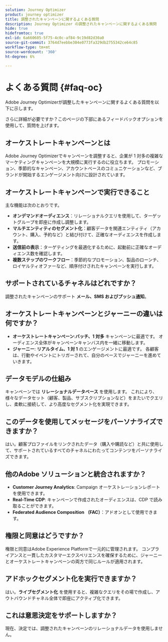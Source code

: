 ```yaml
---
solution: Journey Optimizer
product: journey optimizer
title: 調整されたキャンペーンに関するよくある質問
description: Journey Optimizer の調整されたキャンペーンに関するよくある質問
hide: true
hidefromtoc: true
exl-id: 6a660605-5f75-4c0c-af84-9c19d82d30a0
source-git-commit: 3764d7eebbe304e0773fa329db2755342ce64c85
workflow-type: tm+mt
source-wordcount: '360'
ht-degree: 6%

---
```


# よくある質問 {#faq-oc}

Adobe Journey Optimizerが調整したキャンペーンに関するよくある質問を以下に示します。

さらに詳細が必要ですか？このページの下部にあるフィードバックオプションを使用して、質問を上げます。

## オーケストレートキャンペーンとは

Adobe Journey Optimizerでキャンペーンを調整すると、企業が 1 対多の複雑なマーケティングキャンペーンを大規模に実行するのに役立ちます。 プロモーション、季節的なキャンペーン、アカウントベースのコミュニケーションなど、ブランドが開始するエンゲージメント向けに設計されています。

## オーケストレートキャンペーンで実行できること

主な機能は次のとおりです。

* **オンデマンドオーディエンス**：リレーショナルクエリを使用して、ターゲットグループを即座に作成し調整します。
* **マルチエンティティのセグメント化**：顧客データを関連エンティティ（アカウント、購入、予約など）と結び付けて、正確なオーディエンスを作成します。
* **送信前の表示**：ターゲティングを最適化するために、起動前に正確なオーディエンス数を確認します。
* **複数ステップのワークフロー**：季節的なプロモーション、製品のローンチ、ロイヤルティオファーなど、順序付けされたキャンペーンを実行します。


## サポートされているチャネルはどれですか？

調整されたキャンペーンのサポート **メール、SMS およびプッシュ通知**。

## オーケストレートキャンペーンとジャーニーの違いは何ですか？

* **オーケストレートキャンペーン**:**バッチ、1 対多** キャンペーンに最適です。 オーディエンス全体がキャンペーンキャンバス内を一緒に移動します。
* **ジャーニー**: **リアルタイム、1 対 1** のエンゲージメントに最適です。 各顧客は、行動やイベントにトリガーされて、自分のペースでジャーニーを進めていきます。


## データモデルの仕組み

キャンペーンでは **リレーショナルデータベース** を使用します。 これにより、様々なデータセット（顧客、製品、サブスクリプションなど）をまたいでクエリし、柔軟に接続して、より高度なセグメント化を実現できます。


## このデータを使用してメッセージをパーソナライズできますか？

はい。顧客プロファイルをリンクされたデータ（購入や購読など）と共に使用して、サポートされているすべてのチャネルにわたってコンテンツをパーソナライズできます。


## 他のAdobe ソリューションと統合されますか？

* **Customer Journey Analytics**: Campaign オーケストレーションレポートを使用できます。
* **Real-Time CDP**: キャンペーンで作成されたオーディエンスは、CDP で読み取ることができます。
* **Federated Audience Composition （FAC）**：アドオンとして使用できます。


## 権限と同意はどうですか？

権限と同意はAdobe Experience Platformで一元的に管理されます。 コンプライアンスと一貫したカスタマーエクスペリエンスを確保するために、ジャーニーとオーケストレートキャンペーンの両方で同じルールが適用されます。


## アドホックセグメント化を実行できますか？

はい。**ライブセグメント化** を使用すると、複雑なクエリをその場で作成し、アウトバウンドチャネル全体で即座にアクティブ化できます。

## これは意思決定をサポートしますか？

現在、決定では、調整されたキャンペーンのリレーショナルデータを使用しません。

